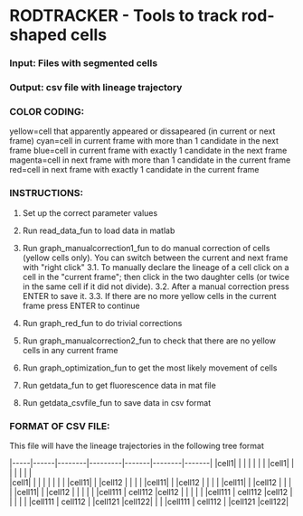 RODTRACKER - Tools to track rod-shaped cells 
====

### Input: Files with segmented cells

### Output: csv file with lineage trajectory


### COLOR CODING:

yellow=cell that apparently appeared or dissapeared (in current or next frame)
cyan=cell in current frame with more than 1 candidate in the next frame
blue=cell in current frame with exactly 1 candidate in the next frame
magenta=cell in next frame with more than 1 candidate in the current frame
red=cell in next frame with exactly 1 candidate in the current frame


### INSTRUCTIONS:

1. Set up the correct parameter values

2. Run read_data_fun to load data in matlab

3. Run graph_manualcorrection1_fun to do manual correction of cells (yellow cells only). 
You can switch between the current and next frame with "right click"
3.1. To manually declare the lineage of a cell click on a cell in the "current frame"; then click in 
the two daughter cells (or twice in the same cell if it did not divide).
3.2. After a manual correction press ENTER to save it.
3.3. If there are no more yellow cells in the current frame press ENTER to continue

4. Run graph_red_fun to do trivial corrections

5. Run graph_manualcorrection2_fun to check that there are no yellow cells in any current frame

6. Run graph_optimization_fun to get the most likely movement of cells

7. Run getdata_fun to get fluorescence data in mat file

8. Run getdata_csvfile_fun to save data in csv format


### FORMAT OF CSV FILE:

This file will have the lineage trajectories in the following tree format

|-----|------|--------|---------|-------|--------|-------| 
|cell1|      |        |         |       |        |       | 
|cell1|      |        |         |       |        |       |        
|cell1|      |        |         |       |        |       |
|     |cell11|        |         |cell12 |        |       |
|     |cell11|        |         |cell12 |        |       |
|     |cell11|        |         |cell12 |        |       |
|     |cell11|        |         |cell12 |        |       |
|     |      |cell111 | cell112 |cell12 |        |       |
|     |      |cell111 | cell112 |cell12 |        |       |
|     |      |cell111 | cell112 |       |cell121 |cell122| 
|     |      |cell111 | cell112 |       |cell121 |cell122| 

